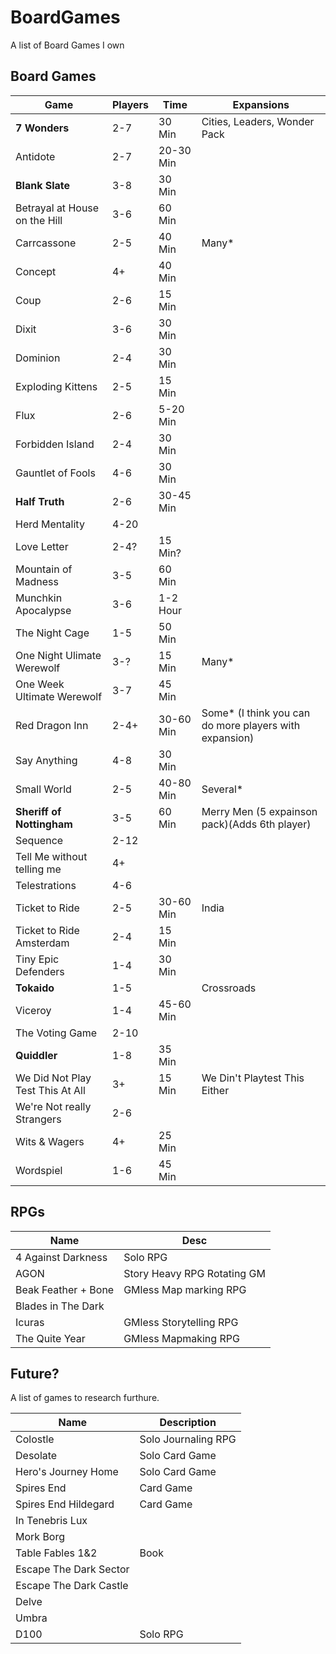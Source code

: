 # BoardGames
A list of Board Games I own

## Board Games

|       Game                       | Players |   Time    | Expansions                    |
|----------------------------------|---------|-----------|-------------------------------|
| **7 Wonders**                    |     2-7 |    30 Min | Cities, Leaders, Wonder Pack |
| Antidote                         |     2-7 | 20-30 Min | |
| **Blank Slate**                  |     3-8 |    30 Min | |
| Betrayal at House on the Hill    |     3-6 |    60 Min | |
| Carrcassone                      |     2-5 |    40 Min | Many* |
| Concept                          |      4+ |    40 Min | |
| Coup                             |     2-6 |    15 Min | |
| Dixit                            |     3-6 |    30 Min | |
| Dominion                         |     2-4 |    30 Min | |
| Exploding Kittens                |     2-5 |    15 Min | |
| Flux                             |     2-6 |  5-20 Min | |
| Forbidden Island                 |     2-4 |    30 Min | |
| Gauntlet of Fools                |     4-6 |    30 Min | |
| **Half Truth**                   |     2-6 | 30-45 Min | |
| Herd Mentality                   |    4-20 |           | |
| Love Letter                      |    2-4? |   15 Min? | | 
| Mountain of Madness              |     3-5 |    60 Min | | 
| Munchkin Apocalypse              |     3-6 |  1-2 Hour | |
| The Night Cage                   |     1-5 |    50 Min | |
| One Night Ulimate Werewolf       |     3-? |    15 Min | Many* |
| One Week Ultimate Werewolf       |     3-7 |    45 Min | |
| Red Dragon Inn                   |    2-4+ | 30-60 Min | Some* (I think you can do more players with expansion) |
| Say Anything                     |     4-8 |    30 Min | |
| Small World                      |     2-5 | 40-80 Min | Several* |
| **Sheriff of Nottingham**        |     3-5 |    60 Min | Merry Men (5 expainson pack)(Adds 6th player) |
| Sequence                         |    2-12 |           | |
| Tell Me without telling me       |      4+ |           | |
| Telestrations                    |     4-6 |           | |
| Ticket to Ride                   |     2-5 | 30-60 Min | India |
| Ticket to Ride Amsterdam         |     2-4 |    15 Min | |
| Tiny Epic Defenders              |     1-4 |    30 Min | |
| **Tokaido**                      |     1-5 |           | Crossroads |
| Viceroy                          |     1-4 | 45-60 Min | |
| The Voting Game                  |    2-10 |           | |
| **Quiddler**                     |     1-8 |   35 Min  | |
| We Did Not Play Test This At All |      3+ |   15 Min  |  We Din't Playtest This Either |
| We're Not really Strangers       |     2-6 |           | |
| Wits & Wagers                    |      4+ |   25 Min  | |
| Wordspiel                        |     1-6 |   45 Min  | |


## RPGs

|         Name        |              Desc           |
|---------------------|-----------------------------|
| 4 Against Darkness  | Solo RPG                    |
| AGON                | Story Heavy RPG Rotating GM |
| Beak Feather + Bone | GMless Map marking RPG      |
| Blades in The Dark  | |
| Icuras              | GMless Storytelling RPG     |
| The Quite Year      | GMless Mapmaking RPG        |

## Future?

A list of games to research furthure.

|         Name           |     Description     |
|------------------------|---------------------|
| Colostle               | Solo Journaling RPG |
| Desolate               | Solo Card Game      |
| Hero's Journey Home    | Solo Card Game      |
| Spires End             | Card Game           |
| Spires End Hildegard   | Card Game           |
| In Tenebris Lux        |                     |
| Mork Borg              |                     |
| Table Fables 1&2       | Book                |
| Escape The Dark Sector |                     |
| Escape The Dark Castle |                     |
| Delve                  |                     |
| Umbra                  |                     |
| D100                   | Solo RPG            |
